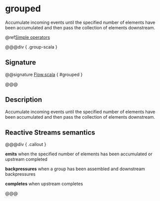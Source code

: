 # grouped

Accumulate incoming events until the specified number of elements have been accumulated and then pass the collection of elements downstream.

@ref[Simple operators](../index.md#simple-operators)

@@@div { .group-scala }

## Signature

@@signature [Flow.scala](/akka-stream/src/main/scala/akka/stream/scaladsl/Flow.scala) { #grouped }

@@@

## Description

Accumulate incoming events until the specified number of elements have been accumulated and then pass the collection of
elements downstream.

## Reactive Streams semantics

@@@div { .callout }

**emits** when the specified number of elements has been accumulated or upstream completed

**backpressures** when a group has been assembled and downstream backpressures

**completes** when upstream completes

@@@

